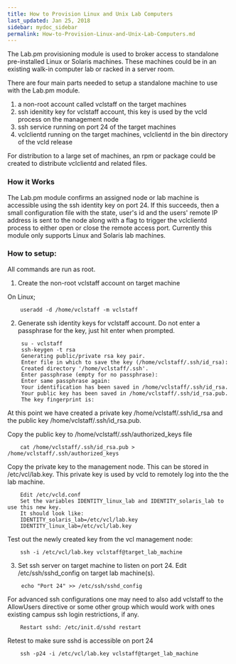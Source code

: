 ```yaml
---
title: How to Provision Linux and Unix Lab Computers
last_updated: Jan 25, 2018
sidebar: mydoc_sidebar
permalink: How-to-Provision-Linux-and-Unix-Lab-Computers.md
---
```


The Lab.pm provisioning module is used to broker access to standalone pre-installed Linux or Solaris machines. These machines could be in an existing walk-in computer lab or racked in a server room.

There are four main parts needed to setup a standalone machine to use with the Lab.pm module.

1. a non-root account called vclstaff on the target machines
2. ssh idenitity key for vclstaff account, this key is used by the vcld process on the management node
3. ssh service running on port 24 of the target machines
4. vclclientd running on the target machines, vclclientd in the bin directory of the vcld release

For distribution to a large set of machines, an rpm or package could be created to distribute vclclientd and related files.

### How it Works

The Lab.pm module confirms an assigned node or lab machine is accessible using the ssh identity key on port 24. If this succeeds, then a small configuration file with the state, user's id and the users' remote IP address is sent to the node along with a flag to trigger the vclclientd process to either open or close the remote access port. Currently this module only supports Linux and Solaris lab machines.

### How to setup:

All commands are run as root.

1. Create the non-root vclstaff account on target machine

On Linux;

        useradd -d /home/vclstaff -m vclstaff

2. Generate ssh identity keys for vclstaff account. Do not enter a passphrase for the key, just hit enter when prompted.

        su - vclstaff
        ssh-keygen -t rsa
        Generating public/private rsa key pair.
        Enter file in which to save the key (/home/vclstaff/.ssh/id_rsa):
        Created directory '/home/vclstaff/.ssh'.
        Enter passphrase (empty for no passphrase):
        Enter same passphrase again:
        Your identification has been saved in /home/vclstaff/.ssh/id_rsa.
        Your public key has been saved in /home/vclstaff/.ssh/id_rsa.pub.
        The key fingerprint is:

At this point we have created a private key /home/vclstaff/.ssh/id_rsa and the public key /home/vclstaff/.ssh/id_rsa.pub.

Copy the public key to /home/vclstaff/.ssh/authorized_keys file

        cat /home/vclstaff/.ssh/id_rsa.pub > /home/vclstaff/.ssh/authorized_keys

Copy the private key to the management node. This can be stored in /etc/vcl/lab.key. This private key is used by vcld to remotely log into the the lab machine.

        Edit /etc/vcld.conf
        Set the variables IDENTITY_linux_lab and IDENTITY_solaris_lab to use this new key.
        It should look like:
        IDENTITY_solaris_lab=/etc/vcl/lab.key
        IDENTITY_linux_lab=/etc/vcl/lab.key

Test out the newly created key from the vcl management node:

        ssh -i /etc/vcl/lab.key vclstaff@target_lab_machine

3. Set ssh server on target machine to listen on port 24. Edit /etc/ssh/sshd_config on target lab machine(s).

        echo "Port 24" >> /etc/ssh/sshd_config

For advanced ssh configurations one may need to also add vclstaff to the AllowUsers directive or some other group which would work with ones existing campus ssh login restrictions, if any.

        Restart sshd: /etc/init.d/sshd restart

Retest to make sure sshd is accessible on port 24

        ssh -p24 -i /etc/vcl/lab.key vclstaff@target_lab_machine
